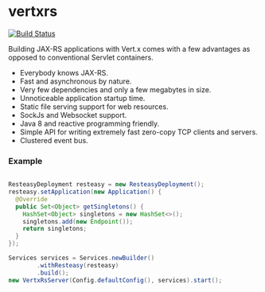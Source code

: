 # vertxrs
[![Build Status](https://travis-ci.org/deephacks/vertxrs.svg?branch=master)](https://travis-ci.org/deephacks/vertxrs)

Building JAX-RS applications with Vert.x comes with a few advantages as opposed to conventional Servlet containers.

* Everybody knows JAX-RS.
* Fast and asynchronous by nature.
* Very few dependencies and only a few megabytes in size.
* Unnoticeable application startup time.
* Static file serving support for web resources.
* SockJs and Websocket support.
* Java 8 and reactive programming friendly.
* Simple API for writing extremely fast zero-copy TCP clients and servers.
* Clustered event bus.

### Example


```java

ResteasyDeployment resteasy = new ResteasyDeployment();
resteasy.setApplication(new Application() {
  @Override
  public Set<Object> getSingletons() {
    HashSet<Object> singletons = new HashSet<>();
    singletons.add(new Endpoint());
    return singletons;
  }
});

Services services = Services.newBuilder()
        .withResteasy(resteasy)
        .build();
new VertxRsServer(Config.defaultConfig(), services).start();
```
